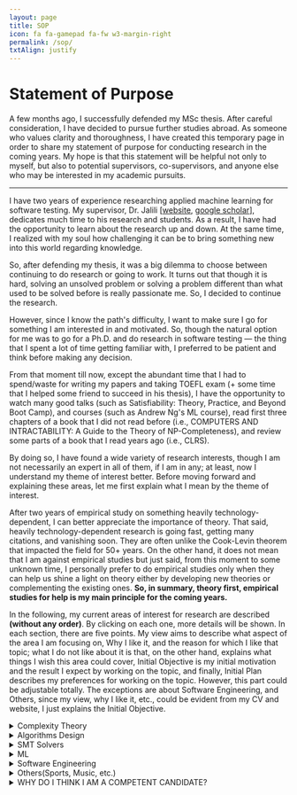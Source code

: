 ```yaml
---
layout: page
title: SOP
icon: fa fa-gamepad fa-fw w3-margin-right
permalink: /sop/
txtAlign: justify
---
```


# Statement of Purpose

A few months ago, I successfully defended my MSc thesis. After careful consideration, I have decided to pursue further studies abroad. As someone who values clarity and thoroughness, I have created this temporary page in order to share my statement of purpose for conducting research in the coming years. My hope is that this statement will be helpful not only to myself, but also to potential supervisors, co-supervisors, and anyone else who may be interested in my academic pursuits.

---


I have two years of experience researching applied machine learning for software testing. My supervisor, Dr. Jalili [[website](https://www.modares.ac.ir/~sjalili), [google scholar](https://scholar.google.com/citations?user=j6gUwMkAAAAJ&hl=en)], dedicates much time to his research and students. As a result, I have had the opportunity to learn about the research up and down. At the same time, I realized with my soul how challenging it can be to bring something new into this world regarding knowledge.

So, after defending my thesis, it was a big dilemma to choose between continuing to do research or going to work. It turns out that though it is hard, solving an unsolved problem or solving a problem different than what used to be solved before is really passionate me. So, I decided to continue the research.

However, since I know the path's difficulty, I want to make sure I go for something I am interested in and motivated. So, though the natural option for me was to go for a Ph.D. and do research in software testing — the thing that I spent a lot of time getting familiar with, I preferred to be patient and think before making any decision.

From that moment till now, except the abundant time that I had to spend/waste for writing my papers and taking TOEFL exam (+ some time that I helped some friend to succeed in his thesis), I have the opportunity to watch many good talks (such as Satisfiability: Theory, Practice, and Beyond Boot Camp), and courses (such as Andrew Ng's ML course), read first three chapters of a book that I did not read before (i.e., COMPUTERS AND INTRACTABILITY: A Guide to the Theory of NP-Completeness), and review some parts of a book that I read years ago (i.e., CLRS).

By doing so, I have found a wide variety of research interests, though I am not necessarily an expert in all of them, if I am in any; at least, now I understand my theme of interest better. Before moving forward and explaining these areas, let me first explain what I mean by the theme of interest.

After two years of empirical study on something heavily technology-dependent, I can better appreciate the importance of theory. That said, heavily technology-dependent research is going fast, getting many citations, and vanishing soon. They are often unlike the Cook-Levin theorem that impacted the field for 50+ years. On the other hand, it does not mean that I am against empirical studies but just said, from this moment to some unknown time, I personally prefer to do empirical studies only when they can help us shine a light on theory either by developing new theories or complementing the existing ones. **So, in summary, theory first, empirical studies for help is my main principle for the coming years.**

In the following, my current areas of interest for research are described **(without any order)**. By clicking on each one, more details will be shown. In each section, there are five points. My view aims to describe what aspect of the area I am focusing on, Why I like it, and the reason for which I like that topic; what I do not like about it is that, on the other hand, explains what things I wish this area could cover, Initial Objective is my initial motivation and the result I expect by working on the topic, and finally, Initial Plan describes my preferences for working on the topic. However, this part could be adjustable totally. The exceptions are about Software Engineering, and Others, since my view, why I like it, etc., could be evident from my CV and website, I just explains the Initial Objective.


<details>
<summary>Complexity Theory</summary>
  
<b>My view—</b> Given a computable problem P and computational model M (usually a Turing Machine), what class of complexity P belongs to w.r.t M
<br>
**Why I like it—** It really defines our boundaries today and the future of computation.
<br>
**What I do not like about it is that—** it does not provide insight into the distribution of hard instances.
<br>
**Initial Objective—** Cook–Levin theorem has impacted virtually all aspects of CS over 50 years. If I could do something that remains for five years from now or help others to develop something with such impact, that would be great.
<br>
**Initial Plan—** Designing & conducting an empirical study to understand the nature of hard instances + then developing a theory that considers the studies’ observations
<br>
**Second MSc or PhD—** I am open-minded towards both; my preference is a Second MSc.
<br>
</details>

<details>
<summary>Algorithms Design</summary>
  
**My view—** Given a computable problem P, a common computational model M (usually RAM), and the class of complexity of P w.r.t. M, design an efficient algorithm.

**Why I like it—** it has numerous applications and needs creativity. What I do not like about it is that— it is efficient and suitable for certain problems, not all. For example, for many NP problems where finding an exact solution is required, or many others that guarantee is not required, other alternatives work better.

**What I do not like about it is that—** it is efficient and suitable for certain problems not all. For example, for many NP-problems that finding exact solution is required or many others that guarantee is not required other alternatives work better.

**Initial Objective—** I have read big & well-known books, and now I would like to be involved in the community and design my own algorithm because it simply feels very good.

**Initial Plan—** would be theory, but I have an open mind only after designing and proofing, implementing, and conducting an empirical study. In particular, I think working in one of these areas would be very interesting: Exact or approximation algorithms for computational geometry domain-specific data structures (e.g., data structures for handling large heterogenous datasets).

**Second MSc or PhD—** I am open-minded towards both; my preference is a Second MSc.

</details>

<details>
<summary>SMT Solvers</summary>
  
**My view—** Typically, given a computable problem formulated as a formula P that belongs to NPC, find satisfiable assignments for P or otherwise return UNSAT.

**Why I like it—** they are extremely practical, and many tools (such as KLEE and many others) are developed on top of them + nicely make a link between theory and practice.

**What I do not like about it is that—** currently, they only provide exact solutions and not approximate solutions.

**Initial Objective—** I would like to explore SMT4ML, ML4SMT, and ML + Reasoning.

**Initial Plan—** I am open-minded towards both

**Second MSc or PhD—** I am open-minded towards both.

</details>


<details>
<summary>ML</summary>
  
**My view—** Given a computational model M, description or instances of interest D of a computable problem of interest P, design algorithm that works well on instances D w.r.t. a measure of interest

**Why I like it—** it is practical and empirical and jointly need creativity

**What I do not like about it is that—** no guarantee, usually is only about representation and does not anything to do w.r.t. reasoning; e.g., it may solve some integrals but cannot discover the concept of integral by itself

**Initial Objective—** Have read some books, and got some courses, but my major was not AI; now I want to go delve depth and depth into its mathematics, and so design a new algorithm

**Initial Plan—** Have an open mind, but I would like to design a new algorithm would be among the novelty, not just applying, combing, or comparing existing methods. In particular, I am interested in developing new techniques and algorithms for semi-supervised, supervised, and NLP, all with offline strategies.

**Second MSc or PhD—** I am open-minded towards both; my preference is a Second MSc.

</details>


<details>
<summary>Software Engineering</summary>
  
**Initial Objective—** I want to explore applications of SMT solvers, ML, and Approximate counting/sampling in a given software engineering problem. There is no obligation, but as a matter of preference or familiarity, it is easier for me to work on test input generation, test case prioritization, test suite quality assessment, and test case execution. However, I want to emphasize again that there is no obligation, and I would be delighted to explore other problems or other areas, such as verification.

**Second MSc or PhD—** PhD

</details>


<details>
<summary>Others(Sports, Music, etc.)</summary>
  
**Initial Objective—** As should be evident from my websites and the projects I’ve been involved in, I would like to explore and expand my knowledge by applying it to various domains such as Sports, Tourism, Biology, etc. In particular, I want to explore applications of SMT solvers, ML, and Approximate counting/sampling in a given domain and problem.

**Second MSc or PhD—** I am open-minded towards both.

</details>




<details>
<summary>WHY DO I THINK I AM A COMPETENT CANDIDATE?</summary>
  
- With my previous research experience, I have gained valuable skills in reading papers, learning about research methodologies, and writing papers and presentations. I believe these skills make me a strong candidate for any position I apply for.

- Looking towards the future, I see myself as a researcher, and I am open to pursuing a second master's or Ph.D. to expand my knowledge and experience. I am flexible when it comes to the type of position, except for software engineering.

- I am fortunate to have a supportive network of diverse and talented individuals who provide me with guidance and collaboration when needed. This is especially crucial as I plan to apply for Fall 2024, which has important implications for my studies and research. With the time leading up to Fall 2024, I can focus on studying literature and potentially required background, allowing us to start research directly in Fall 2024. Additionally, some of these individuals are experts in their respective fields and are always willing to lend a helping hand when I struggle to understand something or when collaboration is needed. My parents provide unwavering support for my continued studies, while my supervisor, Dr. Jalili, PhD from the University of Bradford, is a highly respected expert in software engineering and formal methods. Dr. Ali Gholami Rudi, who won a Gold Medal in National Olympiad in Informatics, is an invaluable guide in algorithms design and analysis, and Javad Kazemi Tabar, PhD from the University of California, Irvine, and Dr. Hesam Omranpour, PhD from Amirkabir University of Technology, are both instrumental in guiding and supporting me in machine learning (+ many others)

- I prefer to let my CV and references speak to my skills and hardworking nature, as I believe actions speak louder than words.

</details>
